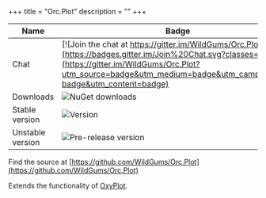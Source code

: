 +++
title = "Orc.Plot" 
description = ""
+++

Name|Badge
---|---
Chat|[![Join the chat at https://gitter.im/WildGums/Orc.Plot](https://badges.gitter.im/Join%20Chat.svg?classes=inline)](https://gitter.im/WildGums/Orc.Plot?utm_source=badge&utm_medium=badge&utm_campaign=pr-badge&utm_content=badge)
Downloads|![NuGet downloads](https://img.shields.io/nuget/dt/orc.Plot.svg?classes=inline)
Stable version|![Version](https://img.shields.io/nuget/v/orc.Plot.svg?classes=inline)
Unstable version|![Pre-release version](https://img.shields.io/nuget/vpre/orc.Plot.svg?classes=inline)

Find the source at [https://github.com/WildGums/Orc.Plot](https://github.com/WildGums/Orc.Plot)

Extends the functionality of [OxyPlot](http://www.oxyplot.org/).